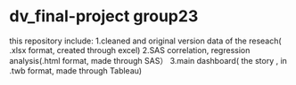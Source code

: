 # dv_final-project group23
this repository include:
1.cleaned and original version data of the reseach( .xlsx format, created through excel)
2.SAS correlation, regression analysis(.html format, made through SAS）
3.main dashboard( the story , in .twb format, made through Tableau)
